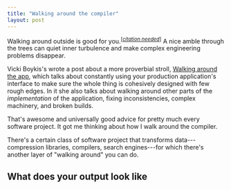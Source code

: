 ```yaml
---
title: "Walking around the compiler"
layout: post
---
```


Walking around outside is good for you.<sup>[<a href="https://en.wikipedia.org/wiki/Wikipedia:Citation_needed"><i>citation needed</i></a>]</sup>
A nice amble through the trees can quiet inner turbulence and make complex
engineering problems disappear.

Vicki Boykis's wrote a post about a more proverbial stroll, [Walking around the
app](https://vickiboykis.com/2025/09/09/walking-around-the-app/), which talks
about constantly using your production application's interface to make sure the
whole thing is cohesively designed with few rough edges. In it she also talks
about walking around other parts of the *implementation* of the application,
fixing inconsistencies, complex machinery, and broken builds.

That's awesome and universally good advice for pretty much every software
project. It got me thinking about how I walk around the compiler.

There's a certain class of software project that transforms data---compression
libraries, compilers, search engines---for which there's another layer of
"walking around" you can do.

## What does your output look like
